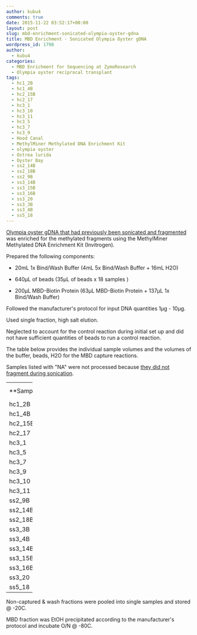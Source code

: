 ```yaml
---
author: kubu4
comments: true
date: 2015-11-22 03:52:17+00:00
layout: post
slug: mbd-enrichment-sonicated-olympia-oyster-gdna
title: MBD Enrichment - Sonicated Olympia Oyster gDNA
wordpress_id: 1798
author:
  - kubu4
categories:
  - MBD Enrichment for Sequencing at ZymoResearch
  - Olympia oyster reciprocal transplant
tags:
  - hc1_2B
  - hc1_4B
  - hc2_15B
  - hc2_17
  - hc3_1
  - hc3_10
  - hc3_11
  - hc3_5
  - hc3_7
  - hc3_9
  - Hood Canal
  - MethylMiner Methylated DNA Enrichment Kit
  - olympia oyster
  - Ostrea lurida
  - Oyster Bay
  - ss2_14B
  - ss2_18B
  - ss2_9B
  - ss3_14B
  - ss3_15B
  - ss3_16B
  - ss3_20
  - ss3_3B
  - ss3_4B
  - ss5_18
---
```


[Olympia oyster gDNA that had previously been sonicated and fragmented](2015/11/19/dna-sonication-oly-gdna-for-mbd.html) was enriched for the methylated fragments using the MethylMiner Methylated DNA Enrichment Kit (Invitrogen).

Prepared the following components:




    
  * 20mL 1x Bind/Wash Buffer (4mL 5x Bind/Wash Buffer + 16mL H2O)

    
  * 640μL of beads (35μL of beads x 18 samples )

    
  * 200μL MBD-Biotin Protein (63μL MBD-Biotin Protein + 137μL 1x Bind/Wash Buffer)



Followed the manufacturer's protocol for input DNA quantities 1μg - 10μg.

Used single fraction, high salt elution.

Neglected to account for the control reaction during initial set up and did not have sufficient quantities of beads to run a control reaction.

The table below provides the individual sample volumes and the volumes of the buffer, beads, H2O for the MBD capture reactions.

Samples listed with "NA" were not processed because [they did not fragment during sonication](2015/11/19/dna-sonication-oly-gdna-for-mbd.html).

<table cellpadding="0" width="53" style="border-collapse: collapse; width: 53pt;" cellspacing="0" border="0" > 
<tbody >
<tr style="height: 13.0pt;" >

<td width="53" style="height: 13.0pt; width: 53pt;" height="13" >**Sample**
</td>

<td width="53" style="height: 13.0pt; width: 53pt;" height="13" >**Volume (μL)**
</td>

<td width="53" style="height: 13.0pt; width: 53pt;" height="13" >**Buffer/Beads (μL)**
</td>

<td width="53" style="height: 13.0pt; width: 53pt;" height="13" >**H2O (μL)**
</td>

<td width="53" style="height: 13.0pt; width: 53pt;" height="13" >**Total (μL)**
</td>
</tr>
<tr style="height: 12.0pt;" >

<td style="height: 12.0pt;" height="12" >hc1_2B
</td>

<td style="height: 12.0pt;" height="12" >75
</td>

<td style="height: 12.0pt;" height="12" >135
</td>

<td style="height: 12.0pt;" height="12" >290
</td>

<td style="height: 12.0pt;" height="12" >500
</td>
</tr>
<tr style="height: 12.0pt;" >

<td style="height: 12.0pt;" height="12" >hc1_4B
</td>

<td style="height: 12.0pt;" height="12" >90
</td>

<td style="height: 12.0pt;" height="12" >135
</td>

<td style="height: 12.0pt;" height="12" >275
</td>

<td style="height: 12.0pt;" height="12" >500
</td>
</tr>
<tr style="height: 12.0pt;" >

<td style="height: 12.0pt;" height="12" >hc2_15B
</td>

<td style="height: 12.0pt;" height="12" >75
</td>

<td style="height: 12.0pt;" height="12" >135
</td>

<td style="height: 12.0pt;" height="12" >290
</td>

<td style="height: 12.0pt;" height="12" >500
</td>
</tr>
<tr style="height: 12.0pt;" >

<td style="height: 12.0pt;" height="12" >hc2_17
</td>

<td style="height: 12.0pt;" height="12" >75
</td>

<td style="height: 12.0pt;" height="12" >135
</td>

<td style="height: 12.0pt;" height="12" >290
</td>

<td style="height: 12.0pt;" height="12" >500
</td>
</tr>
<tr style="height: 12.0pt;" >

<td style="height: 12.0pt;" height="12" >hc3_1
</td>

<td style="height: 12.0pt;" height="12" >75
</td>

<td style="height: 12.0pt;" height="12" >135
</td>

<td style="height: 12.0pt;" height="12" >290
</td>

<td style="height: 12.0pt;" height="12" >500
</td>
</tr>
<tr style="height: 12.0pt;" >

<td style="height: 12.0pt;" height="12" >hc3_5
</td>

<td style="height: 12.0pt;" height="12" >75
</td>

<td style="height: 12.0pt;" height="12" >135
</td>

<td style="height: 12.0pt;" height="12" >290
</td>

<td style="height: 12.0pt;" height="12" >500
</td>
</tr>
<tr style="height: 12.0pt;" >

<td style="height: 12.0pt;" height="12" >hc3_7
</td>

<td style="height: 12.0pt;" height="12" >70
</td>

<td style="height: 12.0pt;" height="12" >135
</td>

<td style="height: 12.0pt;" height="12" >295
</td>

<td style="height: 12.0pt;" height="12" >500
</td>
</tr>
<tr style="height: 12.0pt;" >

<td style="height: 12.0pt;" height="12" >hc3_9
</td>

<td style="height: 12.0pt;" height="12" >NA
</td>

<td style="height: 12.0pt;" height="12" >NA
</td>

<td style="height: 12.0pt;" height="12" >NA
</td>

<td style="height: 12.0pt;" height="12" >NA
</td>
</tr>
<tr style="height: 12.0pt;" >

<td style="height: 12.0pt;" height="12" >hc3_10
</td>

<td style="height: 12.0pt;" height="12" >70
</td>

<td style="height: 12.0pt;" height="12" >135
</td>

<td style="height: 12.0pt;" height="12" >295
</td>

<td style="height: 12.0pt;" height="12" >500
</td>
</tr>
<tr style="height: 12.0pt;" >

<td style="height: 12.0pt;" height="12" >hc3_11
</td>

<td style="height: 12.0pt;" height="12" >70
</td>

<td style="height: 12.0pt;" height="12" >135
</td>

<td style="height: 12.0pt;" height="12" >295
</td>

<td style="height: 12.0pt;" height="12" >500
</td>
</tr>
<tr style="height: 12.0pt;" >

<td style="height: 12.0pt;" height="12" >ss2_9B
</td>

<td style="height: 12.0pt;" height="12" >190
</td>

<td style="height: 12.0pt;" height="12" >135
</td>

<td style="height: 12.0pt;" height="12" >175
</td>

<td style="height: 12.0pt;" height="12" >500
</td>
</tr>
<tr style="height: 12.0pt;" >

<td style="height: 12.0pt;" height="12" >ss2_14B
</td>

<td style="height: 12.0pt;" height="12" >195
</td>

<td style="height: 12.0pt;" height="12" >135
</td>

<td style="height: 12.0pt;" height="12" >170
</td>

<td style="height: 12.0pt;" height="12" >500
</td>
</tr>
<tr style="height: 12.0pt;" >

<td style="height: 12.0pt;" height="12" >ss2_18B
</td>

<td style="height: 12.0pt;" height="12" >195
</td>

<td style="height: 12.0pt;" height="12" >135
</td>

<td style="height: 12.0pt;" height="12" >170
</td>

<td style="height: 12.0pt;" height="12" >500
</td>
</tr>
<tr style="height: 12.0pt;" >

<td style="height: 12.0pt;" height="12" >ss3_3B
</td>

<td style="height: 12.0pt;" height="12" >190
</td>

<td style="height: 12.0pt;" height="12" >135
</td>

<td style="height: 12.0pt;" height="12" >175
</td>

<td style="height: 12.0pt;" height="12" >500
</td>
</tr>
<tr style="height: 12.0pt;" >

<td style="height: 12.0pt;" height="12" >ss3_4B
</td>

<td style="height: 12.0pt;" height="12" >NA
</td>

<td style="height: 12.0pt;" height="12" >NA
</td>

<td style="height: 12.0pt;" height="12" >NA
</td>

<td style="height: 12.0pt;" height="12" >NA
</td>
</tr>
<tr style="height: 12.0pt;" >

<td style="height: 12.0pt;" height="12" >ss3_14B
</td>

<td style="height: 12.0pt;" height="12" >195
</td>

<td style="height: 12.0pt;" height="12" >135
</td>

<td style="height: 12.0pt;" height="12" >170
</td>

<td style="height: 12.0pt;" height="12" >500
</td>
</tr>
<tr style="height: 12.0pt;" >

<td style="height: 12.0pt;" height="12" >ss3_15B
</td>

<td style="height: 12.0pt;" height="12" >195
</td>

<td style="height: 12.0pt;" height="12" >135
</td>

<td style="height: 12.0pt;" height="12" >170
</td>

<td style="height: 12.0pt;" height="12" >500
</td>
</tr>
<tr style="height: 12.0pt;" >

<td style="height: 12.0pt;" height="12" >ss3_16B
</td>

<td style="height: 12.0pt;" height="12" >195
</td>

<td style="height: 12.0pt;" height="12" >135
</td>

<td style="height: 12.0pt;" height="12" >170
</td>

<td style="height: 12.0pt;" height="12" >500
</td>
</tr>
<tr style="height: 12.0pt;" >

<td style="height: 12.0pt;" height="12" >ss3_20
</td>

<td style="height: 12.0pt;" height="12" >135
</td>

<td style="height: 12.0pt;" height="12" >135
</td>

<td style="height: 12.0pt;" height="12" >230
</td>

<td style="height: 12.0pt;" height="12" >500
</td>
</tr>
<tr style="height: 12.0pt;" >

<td style="height: 12.0pt;" height="12" >ss5_18
</td>

<td style="height: 12.0pt;" height="12" >75
</td>

<td style="height: 12.0pt;" height="12" >135
</td>

<td style="height: 12.0pt;" height="12" >290
</td>

<td style="height: 12.0pt;" height="12" >500
</td>
</tr>
</tbody>
</table>



Non-captured & wash fractions were pooled into single samples and stored @ -20C.

MBD fraction was EtOH precipitated according to the manufacturer's protocol and incubate O/N @ -80C.


